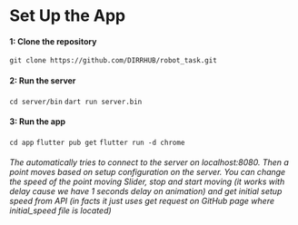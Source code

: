 # Set Up the App

#### 1: Clone the repository
```git clone https://github.com/DIRRHUB/robot_task.git```

#### 2: Run the server
```cd server/bin```
```dart run server.bin```

#### 3: Run the app
```cd app```
```flutter pub get```
```flutter run -d chrome```

###### The automatically tries to connect to the server on localhost:8080. Then a point moves based on setup configuration on the server. You can change the speed of the point moving Slider, stop and start moving (it works with delay cause we have 1 seconds delay on animation) and get initial setup speed from API (in facts it just uses get request on GitHub page where initial_speed file is located)
